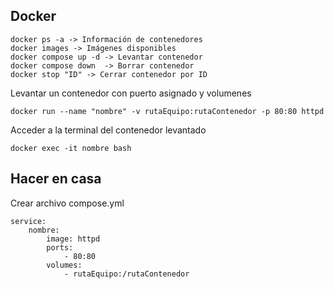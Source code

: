 ## Docker

```
docker ps -a -> Información de contenedores
docker images -> Imágenes disponibles
docker compose up -d -> Levantar contenedor
docker compose down  -> Borrar contenedor
docker stop "ID" -> Cerrar contenedor por ID
```

Levantar un contenedor con puerto asignado y volumenes

```
docker run --name "nombre" -v rutaEquipo:rutaContenedor -p 80:80 httpd
```

Acceder a la terminal del contenedor levantado

```
docker exec -it nombre bash
```

## Hacer en casa

Crear archivo compose.yml

```
service:
    nombre:
        image: httpd
        ports:
            - 80:80
        volumes:
            - rutaEquipo:/rutaContenedor
```
